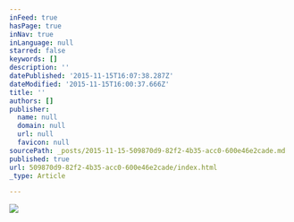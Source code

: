 ```yaml
---
inFeed: true
hasPage: true
inNav: true
inLanguage: null
starred: false
keywords: []
description: ''
datePublished: '2015-11-15T16:07:38.287Z'
dateModified: '2015-11-15T16:00:37.666Z'
title: ''
authors: []
publisher:
  name: null
  domain: null
  url: null
  favicon: null
sourcePath: _posts/2015-11-15-509870d9-82f2-4b35-acc0-600e46e2cade.md
published: true
url: 509870d9-82f2-4b35-acc0-600e46e2cade/index.html
_type: Article

---
```

![](https://the-grid-user-content.s3-us-west-2.amazonaws.com/7429f572-715c-4d76-b84b-19b4c3792ccb.jpg)